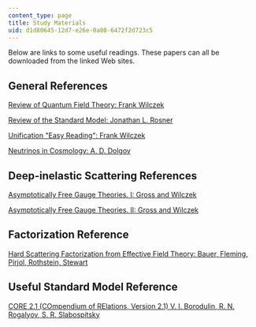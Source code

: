 ```yaml
---
content_type: page
title: Study Materials
uid: d1d80645-12d7-e26e-0a08-6472f2d723c5
---
```


Below are links to some useful readings. These papers can all be downloaded from the linked Web sites.

General References
------------------

[Review of Quantum Field Theory: Frank Wilczek](http://de.arxiv.org/abs/hep-th/9803075)

[Review of the Standard Model: Jonathan L. Rosner](http://de.arxiv.org/abs/hep-ph/0108195)

[Unification "Easy Reading": Frank Wilczek](http://de.arxiv.org/abs/hep-ph/0101187)

[Neutrinos in Cosmology: A. D. Dolgov](http://de.arxiv.org/abs/hep-ph/0202122)

Deep-inelastic Scattering References
------------------------------------

[Asymptotically Free Gauge Theories. I: Gross and Wilczek](http://prd.aps.org/abstract/PRD/v8/i10/p3633_1)

[Asymptotically Free Gauge Theories. II: Gross and Wilczek](http://prd.aps.org/abstract/PRD/v9/i4/p980_1)

Factorization Reference
-----------------------

[Hard Scattering Factorization from Effective Field Theory: Bauer, Fleming, Pirjol, Rothstein, Stewart](http://de.arxiv.org/abs/hep-ph/0201180)

Useful Standard Model Reference
-------------------------------

[CORE 2.1 (COmpendium of RElations, Version 2.1) V. I. Borodulin, R. N. Rogalyov, S. R. Slabospitsky](http://de.arxiv.org/abs/hep-ph/9507456)